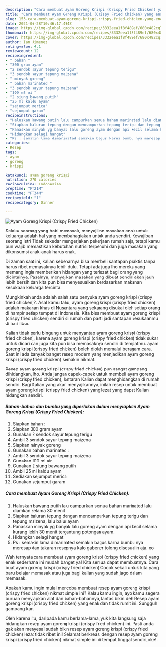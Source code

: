 ```yaml
---
description: "Cara membuat Ayam Goreng Krispi (Crispy Fried Chicken) yang enak Untuk Jualan"
title: "Cara membuat Ayam Goreng Krispi (Crispy Fried Chicken) yang enak Untuk Jualan"
slug: 153-cara-membuat-ayam-goreng-krispi-crispy-fried-chicken-yang-enak-untuk-jualan
date: 2021-06-28T10:46:17.494Z
image: https://img-global.cpcdn.com/recipes/3332eea1f8f489ef/680x482cq70/ayam-goreng-krispi-crispy-fried-chicken-foto-resep-utama.jpg
thumbnail: https://img-global.cpcdn.com/recipes/3332eea1f8f489ef/680x482cq70/ayam-goreng-krispi-crispy-fried-chicken-foto-resep-utama.jpg
cover: https://img-global.cpcdn.com/recipes/3332eea1f8f489ef/680x482cq70/ayam-goreng-krispi-crispy-fried-chicken-foto-resep-utama.jpg
author: Ian Jimenez
ratingvalue: 4.1
reviewcount: 12
recipeingredient:
- " bahan "
- "300 gram ayam"
- "2 sendok sayur tepung terigu"
- "3 sendok sayur tepung maizena"
- " minyak goreng"
- " bahan marinated "
- "3 sendok sayur tepung maizena"
- "100 ml air"
- "2 siung bawang putih"
- "25 ml kaldu ayam"
- "sejumput merica"
- "sejumput garam"
recipeinstructions:
- "Haluskan bawang putih lalu campurkan semua bahan marinated lalu diamkan selama 30 menit"
- "Siapkan baluran tepung dengan mencampurkan tepung terigu dan tepung maizena, lalu balur ayam"
- "Panaskan minyak yg banyak lalu goreng ayam dengan api kecil selama kurang lebih 30 menit tergantung potongan ayam."
- "Hidangkan selagi hangat"
- "Ps : semakin lama dimarinated semakin bagus karna bumbu nya meresap dan takaran resepnya kalo gabener tolong disesuaiin aja. xo"
categories:
- Resep
tags:
- ayam
- goreng
- krispi

katakunci: ayam goreng krispi 
nutrition: 270 calories
recipecuisine: Indonesian
preptime: "PT21M"
cooktime: "PT34M"
recipeyield: "1"
recipecategory: Dinner

---
```



![Ayam Goreng Krispi (Crispy Fried Chicken)](https://img-global.cpcdn.com/recipes/3332eea1f8f489ef/680x482cq70/ayam-goreng-krispi-crispy-fried-chicken-foto-resep-utama.jpg)

Selaku seorang yang hobi memasak, menyajikan masakan enak untuk keluarga adalah hal yang membahagiakan untuk anda sendiri. Kewajiban seorang istri Tidak sekedar mengerjakan pekerjaan rumah saja, tetapi kamu pun wajib memastikan kebutuhan nutrisi terpenuhi dan juga masakan yang dikonsumsi anak-anak harus enak.

Di zaman  saat ini, kalian sebenarnya bisa membeli santapan praktis tanpa harus ribet memasaknya lebih dulu. Tetapi ada juga lho mereka yang memang ingin memberikan hidangan yang terlezat bagi orang yang dicintainya. Pasalnya, menyajikan masakan yang dibuat sendiri akan jauh lebih bersih dan kita pun bisa menyesuaikan berdasarkan makanan kesukaan keluarga tercinta. 



Mungkinkah anda adalah salah satu penyuka ayam goreng krispi (crispy fried chicken)?. Asal kamu tahu, ayam goreng krispi (crispy fried chicken) adalah makanan khas di Nusantara yang sekarang disukai oleh setiap orang di hampir setiap tempat di Indonesia. Kita bisa membuat ayam goreng krispi (crispy fried chicken) sendiri di rumah dan pasti jadi santapan kesukaanmu di hari libur.

Kalian tidak perlu bingung untuk menyantap ayam goreng krispi (crispy fried chicken), karena ayam goreng krispi (crispy fried chicken) tidak sukar untuk dicari dan juga kita pun bisa memasaknya sendiri di tempatmu. ayam goreng krispi (crispy fried chicken) boleh diolah memalui beragam cara. Saat ini ada banyak banget resep modern yang menjadikan ayam goreng krispi (crispy fried chicken) semakin nikmat.

Resep ayam goreng krispi (crispy fried chicken) pun sangat gampang dihidangkan, lho. Anda jangan capek-capek untuk membeli ayam goreng krispi (crispy fried chicken), lantaran Kalian dapat menghidangkan di rumah sendiri. Bagi Kalian yang akan menyajikannya, inilah resep untuk membuat ayam goreng krispi (crispy fried chicken) yang lezat yang dapat Kalian hidangkan sendiri.

<!--inarticleads1-->

##### Bahan-bahan dan bumbu yang diperlukan dalam menyiapkan Ayam Goreng Krispi (Crispy Fried Chicken):

1. Siapkan  bahan :
1. Siapkan 300 gram ayam
1. Gunakan 2 sendok sayur tepung terigu
1. Ambil 3 sendok sayur tepung maizena
1. Siapkan  minyak goreng
1. Gunakan  bahan marinated :
1. Ambil 3 sendok sayur tepung maizena
1. Gunakan 100 ml air
1. Gunakan 2 siung bawang putih
1. Ambil 25 ml kaldu ayam
1. Sediakan sejumput merica
1. Gunakan sejumput garam




<!--inarticleads2-->

##### Cara membuat Ayam Goreng Krispi (Crispy Fried Chicken):

1. Haluskan bawang putih lalu campurkan semua bahan marinated lalu diamkan selama 30 menit
1. Siapkan baluran tepung dengan mencampurkan tepung terigu dan tepung maizena, lalu balur ayam
1. Panaskan minyak yg banyak lalu goreng ayam dengan api kecil selama kurang lebih 30 menit tergantung potongan ayam.
1. Hidangkan selagi hangat
1. Ps : semakin lama dimarinated semakin bagus karna bumbu nya meresap dan takaran resepnya kalo gabener tolong disesuaiin aja. xo




Wah ternyata cara membuat ayam goreng krispi (crispy fried chicken) yang enak sederhana ini mudah banget ya! Kita semua dapat membuatnya. Cara buat ayam goreng krispi (crispy fried chicken) Cocok sekali untuk kita yang baru belajar memasak atau juga bagi kalian yang sudah jago dalam memasak.

Apakah kamu ingin mulai mencoba membuat resep ayam goreng krispi (crispy fried chicken) nikmat simple ini? Kalau kamu ingin, ayo kamu segera buruan menyiapkan alat dan bahan-bahannya, lantas bikin deh Resep ayam goreng krispi (crispy fried chicken) yang enak dan tidak rumit ini. Sungguh gampang kan. 

Oleh karena itu, daripada kamu berlama-lama, yuk kita langsung saja hidangkan resep ayam goreng krispi (crispy fried chicken) ini. Pasti anda gak akan menyesal sudah bikin resep ayam goreng krispi (crispy fried chicken) lezat tidak ribet ini! Selamat berkreasi dengan resep ayam goreng krispi (crispy fried chicken) nikmat simple ini di tempat tinggal sendiri,oke!.

